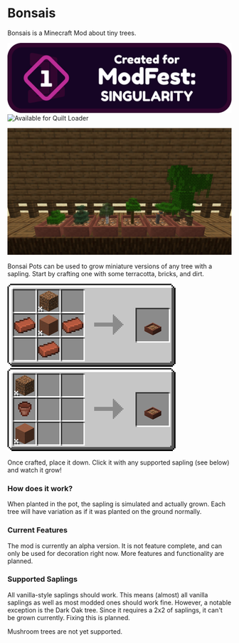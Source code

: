 # Bonsais
Bonsais is a Minecraft Mod about tiny trees.

![Made for Modfest Singularity](https://github.com/TropheusJ/bonsais/blob/1.19/readme_assets/modfest_singularity_banner.png?raw=true)
![Available for Quilt Loader](https://github.com/QuiltMC/art/blob/master/brand/512png/quilt_available_dark.png?raw=true)

![All vanilla saplings except dark oak growing in pots](https://github.com/TropheusJ/bonsais/blob/1.19/readme_assets/tree_lineup.png?raw=true)

Bonsai Pots can be used to grow miniature versions of any tree with a sapling.
Start by crafting one with some terracotta, bricks, and dirt.

![Recipes for Bonsai Pots](https://github.com/TropheusJ/bonsais/blob/1.19/readme_assets/pot_recipe.png?raw=true)

Once crafted, place it down. Click it with any supported sapling (see below) and watch it grow!

### How does it work?
When planted in the pot, the sapling is simulated and actually grown. Each tree will
have variation as if it was planted on the ground normally.

### Current Features
The mod is currently an alpha version. It is not feature complete, and can only be
used for decoration right now. More features and functionality are planned.

### Supported Saplings
All vanilla-style saplings should work. This means (almost) all vanilla saplings as well
as most modded ones should work fine. However, a notable exception is the Dark Oak tree.
Since it requires a 2x2 of saplings, it can't be grown currently. Fixing this is planned.

Mushroom trees are not yet supported.
